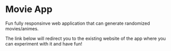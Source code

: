 # Movie App
Fun fully responsinve web application that can generate randomized movies/animes.

The link below will redirect you to the existing website of the app where you can experiment with it and have fun!
